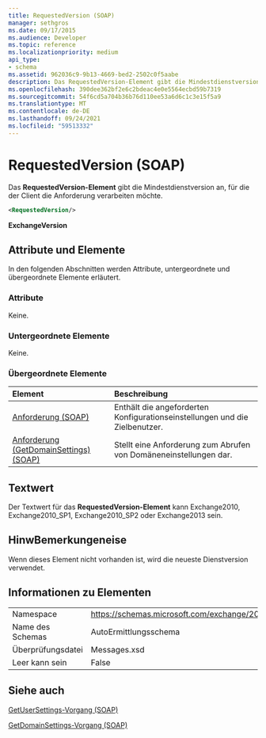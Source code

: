 ```yaml
---
title: RequestedVersion (SOAP)
manager: sethgros
ms.date: 09/17/2015
ms.audience: Developer
ms.topic: reference
ms.localizationpriority: medium
api_type:
- schema
ms.assetid: 962036c9-9b13-4669-bed2-2502c0f5aabe
description: Das RequestedVersion-Element gibt die Mindestdienstversion an, für die der Client die Anforderung verarbeiten möchte.
ms.openlocfilehash: 390dee362bf2e6c2bdeac4e0e5564ecbd59b7319
ms.sourcegitcommit: 54f6cd5a704b36b76d110ee53a6d6c1c3e15f5a9
ms.translationtype: MT
ms.contentlocale: de-DE
ms.lasthandoff: 09/24/2021
ms.locfileid: "59513332"
---
```

# <a name="requestedversion-soap"></a>RequestedVersion (SOAP)

Das **RequestedVersion-Element** gibt die Mindestdienstversion an, für die der Client die Anforderung verarbeiten möchte. 
  
```XML
<RequestedVersion/>
```

 **ExchangeVersion**
## <a name="attributes-and-elements"></a>Attribute und Elemente

In den folgenden Abschnitten werden Attribute, untergeordnete und übergeordnete Elemente erläutert.
  
### <a name="attributes"></a>Attribute

Keine.
  
### <a name="child-elements"></a>Untergeordnete Elemente

Keine.
  
### <a name="parent-elements"></a>Übergeordnete Elemente

|**Element**|**Beschreibung**|
|:-----|:-----|
|[Anforderung (SOAP)](request-soap.md) <br/> |Enthält die angeforderten Konfigurationseinstellungen und die Zielbenutzer.  <br/> |
|[Anforderung (GetDomainSettings) (SOAP)](request-getdomainsettingssoap.md) <br/> |Stellt eine Anforderung zum Abrufen von Domäneneinstellungen dar.  <br/> |
   
## <a name="text-value"></a>Textwert

Der Textwert für das **RequestedVersion-Element** kann Exchange2010, Exchange2010_SP1, Exchange2010_SP2 oder Exchange2013 sein.
  
## <a name="remarks"></a>HinwBemerkungeneise

Wenn dieses Element nicht vorhanden ist, wird die neueste Dienstversion verwendet.
  
## <a name="element-information"></a>Informationen zu Elementen

|||
|:-----|:-----|
|Namespace  <br/> |https://schemas.microsoft.com/exchange/2010/Autodiscover  <br/> |
|Name des Schemas  <br/> |AutoErmittlungsschema  <br/> |
|Überprüfungsdatei  <br/> |Messages.xsd  <br/> |
|Leer kann sein  <br/> |False  <br/> |
   
## <a name="see-also"></a>Siehe auch



[GetUserSettings-Vorgang (SOAP)](getusersettings-operation-soap.md)
  
[GetDomainSettings-Vorgang (SOAP)](getdomainsettings-operation-soap.md)

